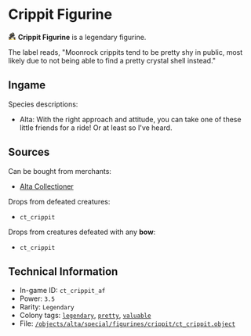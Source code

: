 # Crippit Figurine

<img src="https://raw.githubusercontent.com/Ceterai/Enternia/main/objects/alta/special/figurines/crippit/ct_crippit.png" alt="Crippit Figurine icon" loading="lazy" height="16px" width="auto" /> **Crippit Figurine** is a legendary figurine.

The label reads, "Moonrock crippits tend to be pretty shy in public, most likely due to not being able to find a pretty crystal shell instead."

## Ingame

Species descriptions:

- Alta: With the right approach and attitude, you can take one of these little friends for a ride! Or at least so I've heard.

## Sources

Can be bought from merchants:

- [Alta Collectioner](https://ceterai.github.io/MyEnternia/Wiki/AltaCollectioner)

Drops from defeated creatures:

- `ct_crippit`

Drops from creatures defeated with any **bow**:

- `ct_crippit`

## Technical Information

- In-game ID: `ct_crippit_af`
- Power: `3.5`
- Rarity: `Legendary`
- Colony tags: [`legendary`](https://ceterai.github.io/MyEnternia/Wiki/Tags/Legendary), [`pretty`](https://ceterai.github.io/MyEnternia/Wiki/Tags/Pretty), [`valuable`](https://ceterai.github.io/MyEnternia/Wiki/Tags/Valuable)
- File: [`/objects/alta/special/figurines/crippit/ct_crippit.object`](https://github.com/Ceterai/Enternia/blob/main/objects/alta/special/figurines/crippit/ct_crippit.object)
